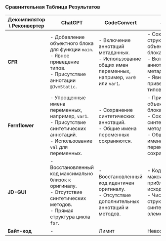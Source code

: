 ### Сравнительная Таблица Результатов

| **Декомпилятор \ Реконвертер** | **ChatGPT**                                                                                                                             | **CodeConvert**                                                                                            | **J2K**                                                                                                             |
|--------------------------------|-----------------------------------------------------------------------------------------------------------------------------------------|------------------------------------------------------------------------------------------------------------|---------------------------------------------------------------------------------------------------------------------|
| **CFR**                        | - Добавление объектного блока для функции `main`. <br> - Явное приведение типов. <br> - Присутствие аннотации `@JvmStatic`.             | - Включение аннотаций метаданных. <br> - Использование общих имен переменных, например, `var0` или `var1`. | - Сохранение структуры объектного блока. <br> - Включение аннотаций метаданных. <br> - Явное приведение типов.      |
| **Fernflower**                 | - Упрощенные имена переменных, например, `var1`. <br> - Присутствие синтетических аннотаций. <br> - Использование `val` для переменных. | - Сохранение синтетических аннотаций. <br> - Общие имена переменных сохраняются.                           | - Присутствие объектного блока. <br> - Сохранение синтетических методов. <br> - Общие имена переменных сохраняются. |
| **JD-GUI**                     | - Восстановленный код максимально близок к оригиналу. <br> - Отсутствие синтетических методов. <br> - Прямая структура цикла `for`.     | - Восстановленный код идентичен оригиналу. <br> - Отсутствие дополнительных аннотаций и методов.           | - Код максимально приближен к исходному. <br> - Чистая структура без синтетических элементов.                       |
| **Байт-код**                   | -                                                                                                                                       | Лимит                                                                                                      | Невозможно                                                                                                          |
